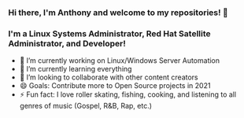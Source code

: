 ### Hi there, I'm Anthony and welcome to my repositories! 👋

<!--
**AnthonyB955/AnthonyB955** is a ✨ _special_ ✨ repository because its `README.md` (this file) appears on your GitHub profile.

Here are some ideas to get you started:

- 🔭 I’m currently working on ...
- 🌱 I’m currently learning ...
- 👯 I’m looking to collaborate on ...
- 🤔 I’m looking for help with ...
- 💬 Ask me about ...
- 📫 How to reach me: ...
- 😄 Pronouns: ...
- ⚡ Fun fact: ...
-->

### I'm a Linux Systems Administrator, Red Hat Satellite Administrator, and Developer!
- 🔭 I’m currently working on Linux/Windows Server Automation
- 🌱 I’m currently learning everything
- 👯 I’m looking to collaborate with other content creators
- 😄 Goals: Contribute more to Open Source projects in 2021
- ⚡ Fun fact: I love roller skating, fishing, cooking, and listening to all genres of music (Gospel, R&B, Rap, etc.)

<!-- - 🤔 I’m looking for help with ...
- 💬 Ask me about ...
- 📫 How to reach me: ... -->

<!-- ### Connect with me:

[<img align="left" alt="LinkedIn" width="26px" src="https://img.icons8.com/color/48/000000/linkedin.png"/>][linkedin]
[<img align="left" alt="YouTube" width="26px" src="https://img.icons8.com/color/48/000000/youtube.png"/>][youtube] -->

<br />

<!-- ### Languages and Tools:

[<img align="left" alt="Visual Studio" width="26px" src="https://img.icons8.com/color/48/000000/visual-studio-2019.png" />][webdevplaylist]
[<img align="left" alt="Visual Studio Code" width="26px" src="https://img.icons8.com/fluent/48/000000/visual-studio-code-2019.png" />][vscodeplaylist]
[<img align="left" alt="CSS" width="26px" src="https://img.icons8.com/color/48/000000/css3.png" />][cssplaylist] -->

<br />
<br />

[website]: https://
[twitter]: https://
[youtube]: https://www.youtube.com/
[instagram]: https://
[linkedin]: https://www.linkedin.com/in/anthony-beden-144b7524
[webdevplaylist]: https://www.youtube.com/playlist?list=PLjgVBqx1_9Vrf7BaoIoExeKqZ_YWnSHNY
[jsplaylist]: https://www.youtube.com/playlist?list=PLjgVBqx1_9VoLnSG5-M3fkbHAb8WO4Bsa
[cssplaylist]: https://www.youtube.com/playlist?list=PLjgVBqx1_9VotsFN50eY5Cnp00iphTzT_
[vscodeplaylist]: https://www.youtube.com/playlist?list=PLjgVBqx1_9VoU7TpkfFF2rY_HLJ6itr2-
[nodeplaylist]: https://www.youtube.com/playlist?list=PLjgVBqx1_9Vo90RVgXb3m5_JkthM-2Pk8
[automationplaylist]: https://www.youtube.com/playlist?list=PLjgVBqx1_9VqJfR9ip7zxfQC4wL441uH0
[reactplaylist]: https://

